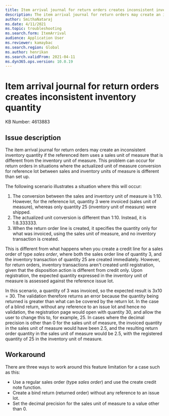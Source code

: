 ```yaml
---
title: Item arrival journal for return orders creates inconsistent inventory quantity
description: The item arrival journal for return orders may create an inconsistent inventory quantity if the referenced item uses different sales and inventory units.
author: SmithaNataraj
ms.date: 4/11/2021
ms.topic: troubleshooting
ms.search.form: ItemArrival
audience: Application User
ms.reviewer: kamaybac
ms.search.region: Global
ms.author: henrikan
ms.search.validFrom: 2021-04-11
ms.dyn365.ops.version: 10.0.19
---
```


# Item arrival journal for return orders creates inconsistent inventory quantity

<!-- To KFM from Henrikan: Remove this topic as it is currently being addressed in a deliverable. -->

KB Number: 4613883

## Issue description

The item arrival journal for return orders may create an inconsistent inventory quantity if the referenced item uses a sales unit of measure that is different from the inventory unit of measure. This problem can occur for return orders in situations where the actualized unit of measure conversion for reference lot between sales and inventory units of measure is different than set up. <!-- KFM: This sentence isn't clear. Please revise. -->

The following scenario illustrates a situation where this will occur:
<!-- KFM: It might help if we specified the unit names we are referring to here, such as box and case. -->
1. The conversion between the sales and inventory unit of measure is 1:10. However, for the reference lot, quantity 3 were invoiced (sales unit of measure), whereas only quantity 25 (inventory unit of measure) were shipped.<!-- KFM: This sentence isn't clear. Please revise. -->
1. The actualized unit conversion is different than 1:10. Instead, it is 1:8.333333.
1. When the return order line is created, it specifies the quantity only for what was invoiced, using the sales unit of measure, and no inventory transaction is created.<!-- KFM: This sentence isn't clear. Please revise. -->

This is different from what happens when you create a credit line for a sales order of type *sales order*, where both the sales order line of quantity 3, and the inventory transaction of quantity 25 are created immediately. However, for return orders, inventory transactions aren't created until registration, given that the disposition action is different from credit only. Upon registration, the expected quantity expressed in the inventory unit of measure is assessed against the reference issue lot.

In this scenario, a quantity of 3 was invoiced, so the expected result is 3x10 = 30. The validation therefore returns an error because the quantity being returned is greater than what can be covered by the return lot. In the case of a blind return, without any reference to an issue lot and hence no validation, the registration page would open with quantity 30, and allow the user to change this to, for example, 25. In cases where the decimal precision is other than 0 for the sales unit of measure, the invoiced quantity in the sales unit of measure would have been 2.5, and the resulting return order quantity in the sales unit of measure would be 2.5, with the registered quantity of 25 in the inventory unit of measure.

## Workaround

There are three ways to work around this feature limitation for a case such as this:

- Use a regular sales order (type *sales order*) and use the create credit note function.
- Create a bind return (returned order) without any reference to an issue lot. <!--KFM: is it a blind return or a blind return? We have used both terms. -->
- Set the decimal precision for the sales unit of measure to a value other than 0.
